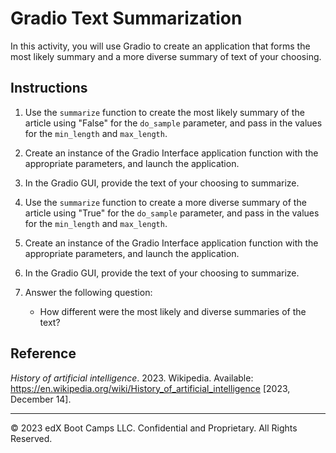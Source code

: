 # Gradio Text Summarization

In this activity, you will use Gradio to create an application that forms the most likely summary and a more diverse summary of text of your choosing.

## Instructions

1. Use the `summarize` function to create the most likely summary of the article using "False" for the `do_sample` parameter, and pass in the values for the `min_length` and `max_length`.

2. Create an instance of the Gradio Interface application function with the appropriate parameters, and launch the application.

3. In the Gradio GUI, provide the text of your choosing to summarize.

4. Use the `summarize` function to create a more diverse summary of the article using "True" for the `do_sample` parameter, and pass in the values for the `min_length` and `max_length`.

5. Create an instance of the Gradio Interface application function with the appropriate parameters, and launch the application.

6. In the Gradio GUI, provide the text of your choosing to summarize.

7. Answer the following question:

    * How different were the most likely and diverse summaries of the text?

## Reference

*History of artificial intelligence*. 2023. Wikipedia. Available: https://en.wikipedia.org/wiki/History_of_artificial_intelligence [2023, December 14].

---

© 2023 edX Boot Camps LLC. Confidential and Proprietary. All Rights Reserved.
